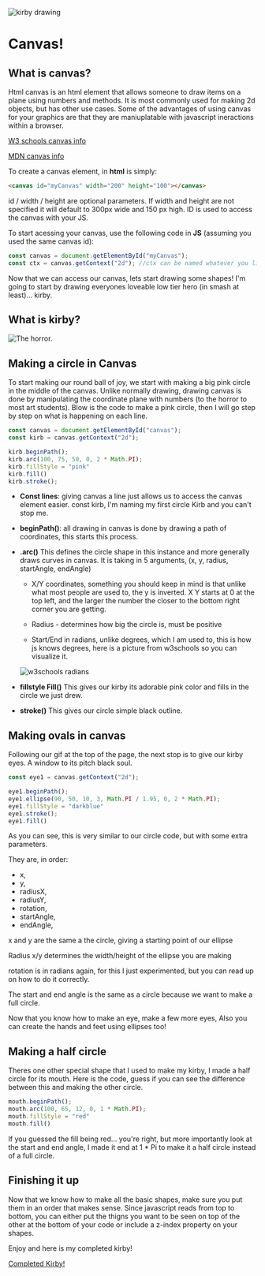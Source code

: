 ![kirby drawing](https://64.media.tumblr.com/3fc8e6b3fb397b57ff216ad9597142ba/tumblr_oghvusSRV91ufr0jio1_400.gif)

# Canvas!

## What is canvas?

Html canvas is an html element that allows someone to draw items on a plane using numbers and methods. It is most commonly used for making 2d objects, but has other use cases. Some of the advantages of using canvas for your graphics are that they are maniuplatable with javascript ineractions within a browser.

[W3 schools canvas info](https://www.w3schools.com/graphics/canvas_intro.asp)

[MDN canvas info](https://developer.mozilla.org/en-US/docs/Web/API/Canvas_API/Tutorial/Basic_usage)

To create a canvas element, in **html** is simply:

```html
<canvas id="myCanvas" width="200" height="100"></canvas>
```

id / width / height are optional parameters. If width and height are not specified it will default to 300px wide and 150 px high. ID is used to access the canvas with your JS.

To start acessing your canvas, use the following code in **JS** (assuming you used the same canvas id):

```javascript
const canvas = document.getElementById("myCanvas");
const ctx = canvas.getContext("2d"); //ctx can be named whatever you like.
```
Now that we can access our canvas, lets start drawing some shapes! I'm going to start by drawing everyones loveable low tier hero (in smash at least)... kirby.

## What is kirby?

![The horror.](https://pbs.twimg.com/media/GIPC0NYXEAAa1SZ.jpg)

## Making a circle in Canvas

To start making our round ball of joy, we start with making a big pink circle in the middle of the canvas. Unlike normally drawing, drawing canvas is done by manipulating the coordinate plane with numbers (to the horror to most art students). Blow is the code to make a pink circle, then I will go step by step on what is happening on each line.

```javascript
const canvas = document.getElementById("canvas");
const kirb = canvas.getContext("2d");

kirb.beginPath();
kirb.arc(100, 75, 50, 0, 2 * Math.PI);
kirb.fillStyle = "pink" 
kirb.fill()
kirb.stroke();
```

* **Const lines**: giving canvas a line just allows us to access the canvas element easier. const kirb, I'm naming my first circle Kirb and you can't stop me.

* **beginPath()**: all drawing in canvas is done by drawing a path of coordinates, this starts this process.

* **.arc()** This defines the circle shape in this instance and more generally draws curves in canvas. It is taking in 5 arguments, (x, y, radius, startAngle, endAngle)

     * X/Y coordinates, something you should keep in mind is that unlike what most people are used to, the y is inverted. X Y starts at 0 at the top left, and the larger the number the closer to the bottom right corner you are getting.

     * Radius - determines how big the circle is, must be positive

     * Start/End in radians, unlike degrees, which I am used to, this is how js knows degrees, here is a picture from w3schools so you can visualize it.

     ![w3schools radians](https://www.w3schools.com/graphics/img_arc.gif)

* **fillstyle Fill()** This gives our kirby its adorable pink color and fills in the circle we just drew.

* **stroke()** This gives our circle simple black outline.

## Making ovals in canvas

Following our gif at the top of the page, the next stop is to give our kirby eyes. A window to its pitch black soul.

```javascript
const eye1 = canvas.getContext("2d");

eye1.beginPath();
eye1.ellipse(90, 50, 10, 3, Math.PI / 1.95, 0, 2 * Math.PI);
eye1.fillStyle = "darkblue"
eye1.stroke();
eye1.fill()

```

As you can see, this is very similar to our circle code, but with some extra parameters.

They are, in order:
* x, 
* y, 
* radiusX, 
* radiusY, 
* rotation, 
* startAngle, 
* endAngle, 


x and y are the same a the circle, giving a starting point of our ellipse

Radius x/y determines the width/height of the ellipse you are making

rotation is in radians again, for this I just experimented, but you can read up on how to do it correctly.

The start and end angle is the same as a circle because we want to make a full circle.

Now that you know how to make an eye, make a few more eyes, Also you can create the hands and feet using ellipses too!

## Making a half circle

Theres one other special shape that I used to make my kirby, I made a half circle for its mouth. Here is the code, guess if you can see the difference between this and making the other circle.

```javascript
mouth.beginPath();
mouth.arc(100, 65, 12, 0, 1 * Math.PI);
mouth.fillStyle = "red" 
mouth.fill()
```

If you guessed the fill being red... you're right, but more importantly look at the start and end angle, I made it end at 1 * Pi to make it a half circle instead of a full circle.

## Finishing it up

Now that we know how to make all the basic shapes, make sure you put them in an order that makes sense. Since javascript reads from top to bottom, you can either put the thigns you want to be seen on top of the other at the bottom of your code or include a z-index property on your shapes.

Enjoy and here is my completed kirby!

[Completed Kirby!](https://codepen.io/MarioBland/pen/ZEdZeJB)